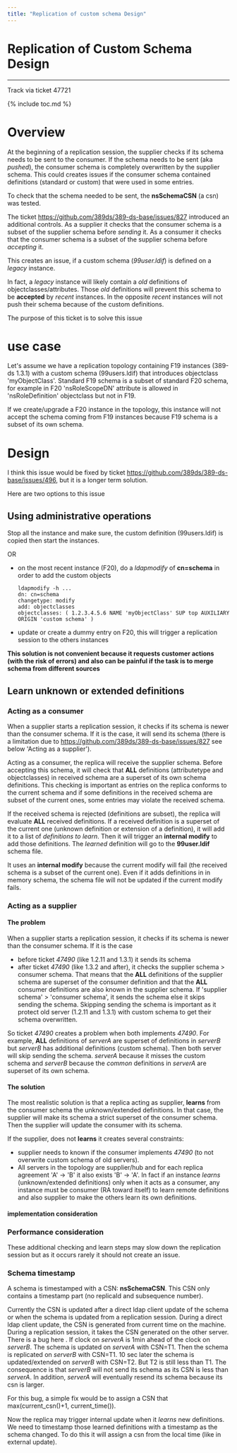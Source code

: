 ```yaml
---
title: "Replication of custom schema Design"
---
```


# Replication of Custom Schema Design
-------------------------------------

Track via ticket 47721

{% include toc.md %}

Overview
========

At the beginning of a replication session, the supplier checks if its schema needs to be sent to the consumer. If the schema needs to be sent (aka *pushed*), the consumer schema is completely overwritten by the supplier schema. This could creates issues if the consumer schema contained definitions (standard or custom) that were used in some entries.

To check that the schema needed to be sent, the **nsSchemaCSN** (a csn) was tested.

The ticket <https://github.com/389ds/389-ds-base/issues/827> introduced an additional controls. As a supplier it checks that the consumer schema is a subset of the supplier schema before *sending* it. As a consumer it checks that the consumer schema is a subset of the supplier schema before *accepting* it.

This creates an issue, if a custom schema (*99user.ldif*) is defined on a *legacy* instance.

In fact, a *legacy* instance will likely contain a *old* definitions of objectclasses/attributes. Those *old* definitions will prevent this schema to be **accepted** by *recent* instances. In the opposite *recent* instances will not push their schema because of the custom definitions.

The purpose of this ticket is to solve this issue

use case
========

Let's assume we have a replication topology containing F19 instances (389-ds 1.3.1) with a custom schema (99users.ldif) that introduces objectclass 'myObjectClass'. Standard F19 schema is a subset of standard F20 schema, for example in F20 'nsRoleScopeDN' attribute is allowed in 'nsRoleDefinition' objectclass but not in F19.

If we create/upgrade a F20 instance in the topology, this instance will not accept the schema coming from F19 instances because F19 schema is a subset of its own schema.

Design
======

I think this issue would be fixed by ticket <https://github.com/389ds/389-ds-base/issues/496>, but it is a longer term solution.

Here are two options to this issue

Using administrative operations
-------------------------------

Stop all the instance and make sure, the custom definition (99users.ldif) is copied then start the instances.

OR

-   on the most recent instance (F20), do a *ldapmodify* of **cn=schema** in order to add the custom objects

        ldapmodify -h ... 
        dn: cn=schema
        changetype: modify
        add: objectclasses
        objectclasses: ( 1.2.3.4.5.6 NAME 'myObjectClass' SUP top AUXILIARY MUST uid X-ORIGIN 'custom schema' )

-   update or create a dummy entry on F20, this will trigger a replication session to the others instances

**This solution is not convenient because it requests customer actions (with the risk of errors) and also can be painful if the task is to merge schema from different sources**

Learn unknown or extended definitions
-------------------------------------

### Acting as a consumer

When a supplier starts a replication session, it checks if its schema is newer than the consumer schema. If it is the case, it will send its schema (there is a limitation due to <https://github.com/389ds/389-ds-base/issues/827> see below 'Acting as a supplier').

Acting as a consumer, the replica will receive the supplier schema. Before accepting this schema, it will check that **ALL** definitions (attributetype and objectclasses) in received schema are a superset of its own schema definitions. This checking is important as entries on the replica conforms to the current schema and if some definitions in the received schema are subset of the current ones, some entries may violate the received schema.

If the received schema is rejected (definitions are subset), the replica will evaluate **ALL** received definitions. If a received definition is a superset of the current one (unknown definition or extension of a definition), it will add it to a list of *definitions to learn*. Then it will trigger an **internal modify** to add those definitions. The *learned* definition will go to the **99user.ldif** schema file.

It uses an **internal modify** because the current modify will fail (the received schema is a subset of the current one). Even if it adds definitions in in memory schema, the schema file will not be updated if the current modify fails.

### Acting as a supplier

#### The problem

When a supplier starts a replication session, it checks if its schema is newer than the consumer schema. If it is the case

-   before ticket *47490* (like 1.2.11 and 1.3.1) it sends its schema
-   after ticket *47490* (like 1.3.2 and after), it checks the supplier schema \> consumer schema. That means that the **ALL** definitions of the supplier schema are superset of the consumer definition and that the **ALL** consumer definitions are also known in the supplier schema. If 'supplier schema' \> 'consumer schema', it sends the schema else it skips sending the schema. Skipping sending the schema is important as it protect old server (1.2.11 and 1.3.1) with custom schema to get their schema overwritten.

So ticket *47490* creates a problem when both implements *47490*. For example, **ALL** definitions of *serverA* are superset of definitions in *serverB* but *serverB* has additional definitions (custom schema). Then both server will skip sending the schema. *serverA* because it misses the custom schema and *serverB* because the *common* definitions in *serverA* are superset of its own schema.

#### The solution

The most realistic solution is that a replica acting as supplier, **learns** from the consumer schema the unknown/extended definitions. In that case, the supplier will make its schema a strict superset of the consumer schema. Then the supplier will update the consumer with its schema.

If the supplier, does not **learns** it creates several constraints:

-   supplier needs to known if the consumer implements *47490* (to not overwrite custom schema of old servers).
-   All servers in the topology are supplier/hub and for each replica agreement 'A' -\> 'B' it also exists 'B' -\> 'A'. In fact if an instance *learns* (unknown/extended definitions) only when it acts as a consumer, any instance must be consumer (RA toward itself) to learn remote definitions and also supplier to make the others learn its own definitions.

#### implementation consideration

### Performance consideration

These additional checking and learn steps may slow down the replication session but as it occurs rarely it should not create an issue.

### Schema timestamp

A schema is timestamped with a CSN: **nsSchemaCSN**. This CSN only contains a timestamp part (no replicaId and subsequence number).

Currently the CSN is updated after a direct ldap client update of the schema or when the schema is updated from a replication session. During a direct ldap client update, the CSN is generated from current time on the machine. During a replication session, it takes the CSN generated on the other server. There is a bug here . If clock on *serverA* is 1min ahead of the clock on *serverB*. The schema is updated on *serverA* with CSN=T1. Then the schema is replicated on *serverB* with CSN=T1. 10 sec later the schema is updated/extended on *serverB* with CSN=T2. But T2 is still less than T1. The consequence is that *serverB* will not send its schema as its CSN is less than *serverA*. In addition, *serverA* will eventually resend its schema because its csn is larger.

For this bug, a simple fix would be to assign a CSN that max(current\_csn()+1, current\_time()).

Now the replica may trigger internal update when it *learns* new definitions. We need to timestamp those learned definitions with a timestamp as the schema changed. To do this it will assign a csn from the local time (like in external update).

